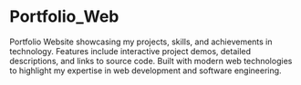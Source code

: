 # Portfolio_Web
 Portfolio Website showcasing my projects, skills, and achievements in technology. Features include interactive project demos, detailed descriptions, and links to source code. Built with modern web technologies to highlight my expertise in web development and software engineering.
